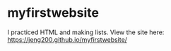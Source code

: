 # myfirstwebsite
I practiced HTML and making lists.
View the site here: https://jeng200.github.io/myfirstwebsite/
